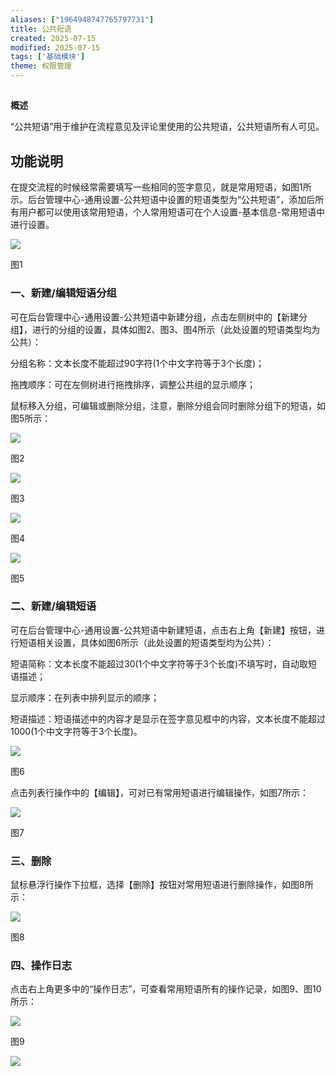 ```yaml
---
aliases: ["1964948747765797731"]
title: 公共短语
created: 2025-07-15
modified: 2025-07-15
tags: ['基础模块']
theme: 权限管理
---
```


##

**概述**

“公共短语”用于维护在流程意见及评论里使用的公共短语，公共短语所有人可见。

## **功能说明**

在提交流程的时候经常需要填写一些相同的签字意见，就是常用短语，如图1所示。后台管理中心-通用设置-公共短语中设置的短语类型为“公共短语”，添加后所有用户都可以使用该常用短语，个人常用短语可在个人设置-基本信息-常用短语中进行设置。

![](https://myhelpdoc.oss-cn-heyuan.aliyuncs.com/mdimages/93a083d072e1159b33cf7688ef0a3f66.jpg)

图1

### 一、**新建/编辑短语分组**

可在后台管理中心-通用设置-公共短语中新建分组，点击左侧树中的【新建分组】，进行的分组的设置，具体如图2、图3、图4所示（此处设置的短语类型均为公共）：

分组名称：文本长度不能超过90字符(1个中文字符等于3个长度)；

拖拽顺序：可在左侧树进行拖拽排序，调整公共组的显示顺序；

鼠标移入分组，可编辑或删除分组，注意，删除分组会同时删除分组下的短语，如图5所示：

![](https://myhelpdoc.oss-cn-heyuan.aliyuncs.com/mdimages/0f900ca8428ba8611270495028bd3892.jpg)

图2

![](https://myhelpdoc.oss-cn-heyuan.aliyuncs.com/mdimages/e795229109b3eda86bc9b508ebf7afba.jpg)

图3

![](https://myhelpdoc.oss-cn-heyuan.aliyuncs.com/mdimages/9d6e33ee8c6a2166d07265b2ef14e0b8.jpg)

图4

![](https://myhelpdoc.oss-cn-heyuan.aliyuncs.com/mdimages/7abc8bd99be813562f88be64d758883d.jpg)

图5

### 二、**新建/编辑短语**

可在后台管理中心-通用设置-公共短语中新建短语，点击右上角【新建】按钮，进行短语相关设置，具体如图6所示（此处设置的短语类型均为公共）：

短语简称：文本长度不能超过30(1个中文字符等于3个长度)不填写时，自动取短语描述；

显示顺序：在列表中排列显示的顺序；

短语描述：短语描述中的内容才是显示在签字意见框中的内容，文本长度不能超过1000(1个中文字符等于3个长度)。

![](https://myhelpdoc.oss-cn-heyuan.aliyuncs.com/mdimages/1d05874f3e8c9ec7db345f01e0d78e7b.jpg)

图6

点击列表行操作中的【编辑】，可对已有常用短语进行编辑操作，如图7所示：

![](https://myhelpdoc.oss-cn-heyuan.aliyuncs.com/mdimages/5c90e13528c6db68be663523d04e2a36.jpg)

图7

### 三、**删除**

鼠标悬浮行操作下拉框，选择【删除】按钮对常用短语进行删除操作，如图8所示：

![](https://myhelpdoc.oss-cn-heyuan.aliyuncs.com/mdimages/33f74b4aa741aca61b018b626ab9bee5.jpg)

图8

### 四、**操作日志**

点击右上角更多中的“操作日志”，可查看常用短语所有的操作记录，如图9、图10所示：

![](https://myhelpdoc.oss-cn-heyuan.aliyuncs.com/mdimages/446b90f9c7c27b133ab62f8a9e5bc90d.jpg)

图9

![](https://myhelpdoc.oss-cn-heyuan.aliyuncs.com/mdimages/4a2e1b798543cae6976f3c983d2a6239.jpg)

